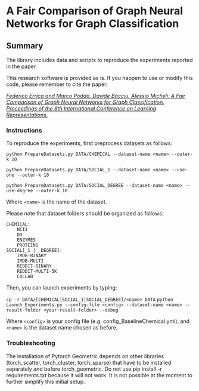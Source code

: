 # A Fair Comparison of Graph Neural Networks for Graph Classification

## Summary

The library includes data and scripts to reproduce the experiments reported in the paper.

This research software is provided as is. If you happen to use or modify this code, please remember to cite the paper:

[*Federico Errica and Marco Podda, Davide Bacciu, Alessio Micheli: A Fair Comparison of Graph Neural Networks for Graph Classification. Proceedings of the 8th International Conference on Learning Representations.*](https://openreview.net/pdf?id=HygDF6NFPB)

### Instructions

To reproduce the experiments, first preprocess datasets as follows:

`python PrepareDatasets.py DATA/CHEMICAL --dataset-name <name> --outer-k 10`

`python PrepareDatasets.py DATA/SOCIAL_1 --dataset-name <name> --use-one --outer-k 10`

`python PrepareDatasets.py DATA/SOCIAL_DEGREE --dataset-name <name> --use-degree --outer-k 10`

Where `<name>` is the name of the dataset. 

Please note that dataset folders should be organized as follows:

    CHEMICAL:
        NCI1
        DD
        ENZYMES
        PROTEINS
    SOCIAL[_1 | _DEGREE]:
        IMDB-BINARY
        IMDB-MULTI
        REDDIT-BINARY
        REDDIT-MULTI-5K
        COLLAB

Then, you can launch experiments by typing:

`cp -r DATA/[CHEMICAL|SOCIAL_1|SOCIAL_DEGREE]/<name> DATA`
`python Launch_Experiments.py --config-file <config> --dataset-name <name> --result-folder <your-result-folder> --debug`

Where `<config>` is your config file (e.g. config_BaselineChemical.yml), and `<name>` is the dataset name chosen as before.

### Troubleshooting

The installation of Pytorch Geometric depends on other libraries (torch_scatter, torch_cluster, torch_sparse) that have to be installed separately and before torch_geometric. Do not use pip install -r requirements.txt because it will not work. It is not possible at the moment to further simplify this initial setup.

